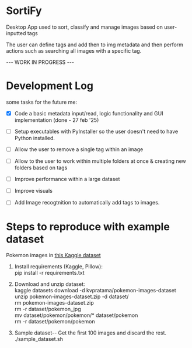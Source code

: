 # SortiFy
Desktop App used to sort, classify and manage images based on user-inputted tags  

The user can define tags and add then to img metadata and then perform actions such as searching all images with a specific tag.  

 --- WORK IN PROGRESS ---   

# Development Log
 some tasks for the future me:   
 
- [x] Code a basic metadata input/read, logic functionality and GUI implementation (done - 27 feb '25)
- [ ] Setup executables with PyInstaller so the user doesn't need to have Python installed.
- [ ] Allow the user to remove a single tag within an image  
- [ ] Allow to the user to work within multiple folders at once & creating new folders based on tags  
- [ ] Improve performance within a large dataset  
- [ ] Improve visuals  
- [ ] Add Image recogtnition to automatically add tags to images.  
 



# Steps to reproduce with example dataset  

Pokemon images in [this Kaggle dataset](https://www.kaggle.com/datasets/kvpratama/pokemon-images-dataset/data)  
1) Install requirements (Kaggle, Pillow):  
	pip install -r requirements.txt

2) Download and unzip dataset:  
	kaggle datasets download -d kvpratama/pokemon-images-dataset  
	unzip pokemon-images-dataset.zip -d dataset/  
    rm pokemon-images-dataset.zip  
	rm -r dataset/pokemon_jpg  
	mv dataset/pokemon/pokemon/* dataset/pokemon   
	rm -r dataset/pokemon/pokemon   

3) Sample dataset-- Get the first 100 images and discard the rest.  
    ./sample_dataset.sh
